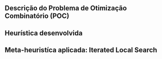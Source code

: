 ## Descrição do Problema de Otimização Combinatório (POC)

## Heurística desenvolvida

## Meta-heuristíca aplicada: Iterated Local Search
